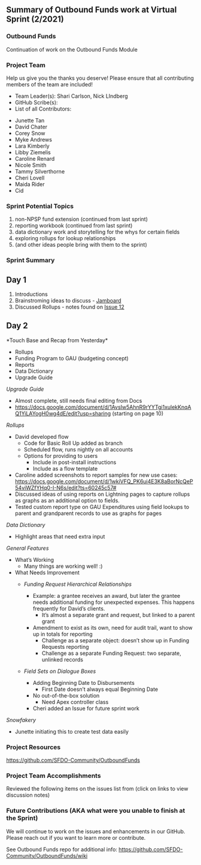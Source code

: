 ## Summary of Outbound Funds work at Virtual Sprint (2/2021) 

### Outbound Funds
Continuation of work on the Outbound Funds Module

### Project Team
Help us give you the thanks you deserve! Please ensure that all contributing members of the team are included!
* Team Leader(s): Shari Carlson, Nick LIndberg
* GitHub Scribe(s): 
* List of all Contributors:<br>
<ul>
  <li>Junette Tan </li>
  <li>David Chater</li>
  <li>Corey Snow</li>
  <li>Myke Andrews</li> 
  <li> Lara Kimberly</li>
  <li>Libby Ziemelis</li>
  <li>Caroline Renard</li>
  <li>Nicole Smith </li>
  <li>Tammy Silverthorne</li>
  <li>Cheri Lovell</li>
  <li>Maida Rider</li>
  <li>Cid</li>
  </ul>


### Sprint Potential Topics
<ol>
<li>non-NPSP fund extension (continued from last sprint)</li>
<li>reporting workbook (continued from last sprint)</li>
<li>data dictionary work and storytelling for the whys for certain fields</li>
<li>exploring rollups for lookup relationships</li>
<li>(and other ideas people bring with them to the sprint)</li>
 
  </ol>

### Sprint Summary 
<H2>Day 1</H2>
<ol>
  <li>Introductions  </li>
  <li>Brainstroming ideas to discuss - <a href= "https://jamboard.google.com/d/11eWq6E-dlKZGjQV0SQZ5D-GELIFRu5-TAuHF8bo_Tjw/viewer?f=0"> Jamboard </a> </li>
  <li>Discussed Rollups - notes found on <a href= "https://github.com/SFDO-Community-Sprints/OutboundFunds/issues/12"> Issue 12</a>  </li>
  </ol>
  
  <H2>Day 2</H2>
*Touch Base and Recap from Yesterday*

* Rollups
* Funding Program to GAU (budgeting concept)
* Reports
* Data Dictionary 
* Upgrade Guide

*Upgrade Guide*

* Almost complete, still needs final editing from Docs
* https://docs.google.com/document/d/1AvsIw5AhnR9rYYTgi1xulekKnqAQ1YiLAYogH0wg4dE/edit?usp=sharing (starting on page 10)

*Rollups*

* David developed flow
    * Code for Basic Roll Up added as branch
    * Scheduled flow, runs nightly on all accounts
    * Options for providing to users
        * Include in post-install instructions
        * Include as a flow template    
* Caroline added screenshots to report samples for new use cases: https://docs.google.com/document/d/1wkiVFQ_PK6ui4E3K8aBorNcQeP54viWZfYHq0-I-N6s/edit?ts=60245c57#
* Discussed ideas of using reports on Lightning pages to capture rollups as graphs as an additional option to fields. 
* Tested custom report type on GAU Expenditures using field lookups to parent and grandparent records to use as graphs for pages

*Data Dictionary*

* Highlight areas that need extra input

*General Features*

* What’s Working
    * Many things are working well! :)
* What Needs Improvement
    * *Funding Request Hierarchical Relationships*
        * Example: a grantee receives an award, but later the grantee needs additional funding for unexpected expenses. This happens frequently for David’s clients.
            * It’s almost a separate grant and request, but linked to a parent grant
        * Amendment to exist as its own, need for audit trail, want to show up in totals for reporting
            * Challenge as a separate object: doesn’t show up in Funding Requests reporting
            * Challenge as a separate Funding Request: two separate, unlinked records
    * *Field Sets on Dialogue Boxes*

        * Adding Beginning Date to Disbursements
            * First Date doesn’t always equal Beginning Date
        * No out-of-the-box solution
            * Need Apex controller class
        * Cheri added an Issue for future sprint work

*Snowfakery*

* Junette initiating this to create test data easily



### Project Resources
https://github.com/SFDO-Community/OutboundFunds

### Project Team Accomplishments
Reviewed the following items on the issues list from (click on links to view discussion notes) 



### Future Contributions (AKA what were you unable to finish at the Sprint)
We will continue to work on the issues and enhancements in our GitHub. Please reach out if you want to learn more or contribute. 




See Outbound Funds repo for additional info: https://github.com/SFDO-Community/OutboundFunds/wiki
